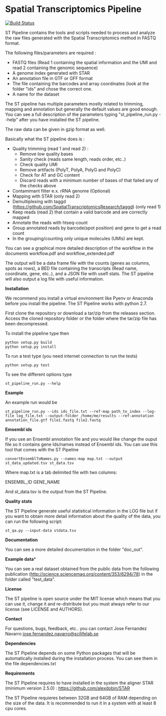 # Spatial Transcriptomics Pipeline

[![Build Status](https://travis-ci.org/jfnavarro/st_pipeline.svg?branch=master)](https://travis-ci.org/jfnavarro/st_pipeline)

ST Pipeline contains the tools and scripts needed to process and analyze the raw files generated with the Spatial Transcriptomics method in FASTQ format. 

The following files/parameters are required :
- FASTQ files (Read 1 containing the spatial information and the UMI and read 2 containing the genomic sequence) 
- A genome index generated with STAR 
- An annotation file in GTF or GFF format
- The file containing the barcodes and array coordinates (look at the folder "ids" and chose the correct one. 
- A name for the dataset

The ST pipeline has multiple parameters mostly related to trimming, mapping and annotation but generally the default values are good enough. You can see a full description of the parameters typing "st_pipeline_run.py --help" after you have installed the ST pipeline.

The raw data can be given in gzip format as well. 

Basically what the ST pipeline does is :
- Quality trimming (read 1 and read 2) :
	- Remove low quality bases
	- Sanity check (reads same length, reads order, etc..)
	- Check quality UMI
	- Remove artifacts (PolyT, PolyA, PolyG and PolyC)
	- Check for AT and GC content
	- Discard reads with a minimum number of bases of that failed any of the checks above
- Contamimant filter e.x. rRNA genome (Optional)
- Mapping with STAR (only read 2)
- Demultiplexing with taggd (https://github.com/SpatialTranscriptomicsResearch/taggd) (only read 1)
- Keep reads (read 2) that contain a valid barcode and are correctly mapped
- Annotate the reads with htseq-count
- Group annotated reads by barcode(spot position) and gene to get a read count
- In the grouping/counting only unique molecules (UMIs) are kept. 

You can see a graphical more detailed description of the workflow in the documents workflow.pdf and workflow_extended.pdf

The output will be a data frame file with the counts (genes as columns, spots as rows),
a BED file containing the transcripts (Read name, coordinate, gene, etc..), and a JSON
file with usefl stats.
The ST pipeline will also output a log file with useful information.

**Installation**

We recommend you install a virtual environment like Pyenv or Anaconda before you install the pipeline. 
The ST Pipeline works with python 2.7.

First clone the repository or download a tar/zip from the releases section. 
Access the cloned repository folder or the folder where the tar/zip file has been decompressed. 

To install the pipeline type then

    python setup.py build
    python setup.py install

To run a test type (you need internet connection to run the tests)

    python setup.py test

To see the different options type 

    st_pipeline_run.py --help
    
**Example**

An example run would be

	st_pipeline_run.py --ids ids_file.txt --ref-map path_to_index --log-file log_file.txt --output-folder /home/me/results --ref-annotation annotation_file.gtf file1.fastq file2.fastq 

**Emsembl ids**

If you use an Ensembl annotation file and you would like change
the ouput file so it contains gene Ids/names instead of Ensembl ids. 
You can use this tool that comes with the ST Pipeline

	convertEnsemblToNames.py --names-map map.txt --output st_data_updated.tsv st_data.tsv
	
Where map.txt is a tab delimited file with two columns:

ENSEMBL_ID	GENE_NAME

And st_data.tsv is the output from the ST Pipeline.

**Quality stats**

The ST Pipeline generate useful statistical information in the LOG file but if you
want to obtain more detail information about the quality of the data, you can run the following script:

	st_qa.py --input-data stdata.tsv
	
**Documentation**

You can see a more detailed documentation in the folder "doc_out".

**Example data***

You can see a real dataset obtained from the public data from
the following publication (http://science.sciencemag.org/content/353/6294/78)
in the folder called "test_data".

**License**

The ST pipeline is open source under the MIT license which means that you can use it, change it and re-distribute but you must always refer to our license (see LICENSE and AUTHORS).

**Contact**

For questions, bugs, feedback, etc.. you can contact 
Jose Fernandez Navarro <jose.fernandez.navarro@scilifelab.se>

**Dependencies** 

The ST Pipeline depends on some Python packages that will
be automatically installed during the installation process. 
You can see them in the file dependencies.txt

**Requirements**

The ST Pipeline requires to have installed
in the system the aligner STAR (minimum version 2.5.0) :
https://github.com/alexdobin/STAR

The ST Pipeline requieres between
32GB and 64GB of RAM depending
on the size of the data. 
It is recommended to run it
in a system with at least 8 cpu cores. 

